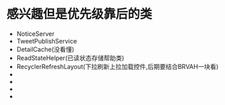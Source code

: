 # 感兴趣但是优先级靠后的类
- NoticeServer
- TweetPublishService
- DetailCache(没看懂)
- ReadStateHelper(已读状态存储帮助类)
- RecyclerRefreshLayout(下拉刷新上拉加载控件,后期要结合BRVAH一块看)
- 
- 
- 
- 